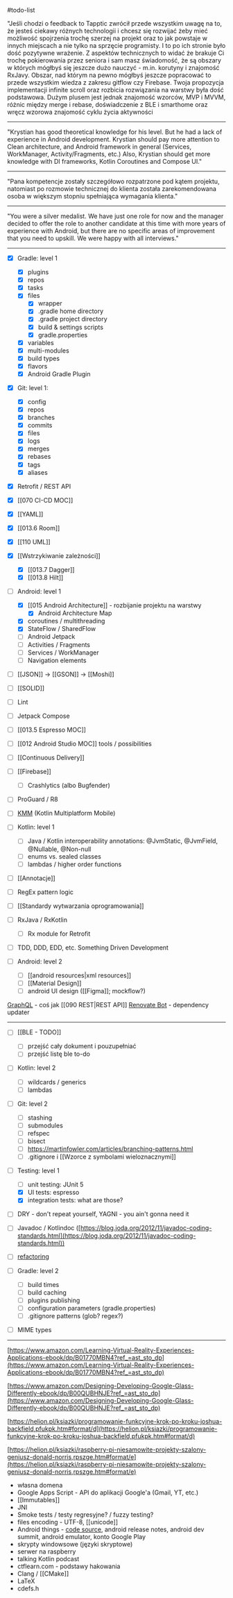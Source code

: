 #todo-list 

"Jeśli chodzi o feedback to Tapptic zwrócił przede wszystkim uwagę na to, że jesteś ciekawy różnych technologii i chcesz się rozwijać żeby mieć możliwość spojrzenia trochę szerzej na projekt oraz to jak powstaje w innych miejscach a nie tylko na sprzęcie programisty. I to po ich stronie było dość pozytywne wrażenie. Z aspektów technicznych to widać że brakuje Ci trochę pokierowania przez seniora i sam masz świadomość, że są obszary w których mógłbyś się jeszcze dużo nauczyć - m.in. korutyny i znajomość RxJavy. Obszar, nad którym na pewno mógłbyś jeszcze popracować to przede wszystkim wiedza z zakresu gitflow czy Firebase. Twoja propozycja implementacji infinite scroll oraz rozbicia rozwiązania na warstwy była dość podstawowa. Dużym plusem jest jednak znajomość wzorców, MVP i MVVM, różnic między merge i rebase, doświadczenie z BLE i smarthome oraz wręcz wzorowa znajomość cyklu życia aktywności

---
"Krystian has good theoretical knowledge for his level. But he had a lack of experience in Android development. Krystian should pay more attention to Clean architecture, and Android framework in general (Services, WorkManager, Activity/Fragments, etc.) Also, Krystian should get more knowledge with DI frameworks, Kotlin Coroutines and Compose UI."

---
"Pana kompetencje zostały szczegółowo rozpatrzone pod kątem projektu, natomiast po rozmowie technicznej do klienta została zarekomendowana osoba w większym stopniu spełniająca wymagania klienta."

---
"You were a silver medalist. We have just one role for now and the manager decided to offer the role to another candidate at this time with more years of experience with Android, but there are no specific areas of improvement that you need to upskill. We were happy with all interviews."

---

- [x] Gradle: level 1
	- [x] plugins
	- [x] repos
	- [x] tasks
	- [x] files
		- [x] wrapper
		- [x] .gradle home directory
		- [x] .gradle project directory
		- [x] build & settings scripts
		- [x] gradle.properties
	- [x] variables
	- [x] multi-modules
	- [x] build types
	- [x] flavors
	- [x] Android Gradle Plugin
- [x] Git: level 1:
	- [x] config
	- [x] repos
	- [x] branches
	- [x] commits
	- [x] files
	- [x] logs
	- [x] merges
	- [x] rebases
	- [x] tags
	- [x] aliases
- [x] Retrofit / REST API
- [x] [[070 CI-CD MOC]]
- [x] [[YAML]]
- [x] [[013.6 Room]]
- [x] [[110 UML]]
- [x] [[Wstrzykiwanie zależności]]
	- [x] [[013.7 Dagger]]
	- [x] [[013.8 Hilt]]
- [ ] Android: level 1
	- [x] [[015 Android Architecture]] - rozbijanie projektu na warstwy
		- [x] Android Architecture Map
	- [x] coroutines / multithreading
	- [x] StateFlow / SharedFlow
	- [ ] Android Jetpack
	- [ ] Activities / Fragments
	- [ ] Services / WorkManager
	- [ ] Navigation elements

- [ ] [[JSON]] -> [[GSON]] -> [[Moshi]]
- [ ] [[SOLID]]
- [ ] Lint

- [ ] Jetpack Compose
- [ ] [[013.5 Espresso MOC]]
- [ ] [[012 Android Studio MOC]] tools / possibilities

- [ ] [[Continuous Delivery]]
- [ ] [[Firebase]]
	- [ ] Crashlytics (albo Bugfender)
- [ ] ProGuard / R8

- [ ] [KMM](https://kotlinlang.org/docs/multiplatform.html#get-started) (Kotlin Multiplatform Mobile)

- [ ] Kotlin: level 1
	- [ ] Java / Kotlin interoperability annotations: @JvmStatic, @JvmField, @Nullable, @Non-null
	- [ ] enums vs. sealed classes
	- [ ] lambdas / higher order functions
- [ ] [[Annotacje]]
- [ ] RegEx pattern logic
- [ ] [[Standardy wytwarzania oprogramowania]]
- [ ] RxJava / RxKotlin
	- [ ] Rx module for Retrofit
- [ ] TDD, DDD, EDD, etc. Something Driven Development

- [ ] Android: level 2
	- [ ] [[android resources|xml resources]]
	- [ ] [[Material Design]]
	- [ ] android UI design ([[Figma]]; mockflow?)

[GraphQL](https://graphql.org/) - coś jak [[090 REST|REST API]]
[Renovate Bot](https://github.com/renovatebot/renovate) - dependency updater

---

- [ ] [[BLE - TODO]]
	- [ ] przejść cały dokument i pouzupełniać
	- [ ] przejść listę ble to-do
- [ ] Kotlin: level 2
	- [ ] wildcards / generics
	- [ ] lambdas
- [ ] Git: level 2
	- [ ] stashing
	- [ ] submodules
	- [ ] refspec
	- [ ] bisect
	- [ ] https://martinfowler.com/articles/branching-patterns.html
	- [ ] .gitignore i [[Wzorce z symbolami wieloznacznymi]]
- [ ] Testing: level 1
	- [ ] unit testing: JUnit 5
	- [x] UI tests: espresso
	- [x] integration tests: what are those?
- [ ] DRY - don't repeat yourself, YAGNI - you ain't gonna need it
- [ ] Javadoc / Kotlindoc ([https://blog.joda.org/2012/11/javadoc-coding-standards.html](https://blog.joda.org/2012/11/javadoc-coding-standards.html))
- [ ] [refactoring](https://refactoring.guru/refactoring)
- [ ] Gradle: level 2
	- [ ] build times
	- [ ] build caching
	- [ ] plugins publishing
	- [ ] configuration parameters (gradle.properties)
	- [ ] .gitignore patterns (glob? regex?)
- [ ] MIME types


---

[https://www.amazon.com/Learning-Virtual-Reality-Experiences-Applications-ebook/dp/B01770MBN4?ref_=ast_sto_dp](https://www.amazon.com/Learning-Virtual-Reality-Experiences-Applications-ebook/dp/B01770MBN4?ref_=ast_sto_dp)

[https://www.amazon.com/Designing-Developing-Google-Glass-Differently-ebook/dp/B00QUBHNJE?ref_=ast_sto_dp](https://www.amazon.com/Designing-Developing-Google-Glass-Differently-ebook/dp/B00QUBHNJE?ref_=ast_sto_dp)

[https://helion.pl/ksiazki/programowanie-funkcyjne-krok-po-kroku-joshua-backfield,pfukpk.htm#format/d](https://helion.pl/ksiazki/programowanie-funkcyjne-krok-po-kroku-joshua-backfield,pfukpk.htm#format/d)

[https://helion.pl/ksiazki/raspberry-pi-niesamowite-projekty-szalony-geniusz-donald-norris,rpszge.htm#format/e](https://helion.pl/ksiazki/raspberry-pi-niesamowite-projekty-szalony-geniusz-donald-norris,rpszge.htm#format/e)

- własna domena
- Google Apps Script - API do aplikacji Google'a (Gmail, YT, etc.)
- [[Immutables]]
- JNI
- Smoke tests / testy regresyjne? / fuzzy testing?
- files encoding - UTF-8, [[unicode]]
- Android things - [code source](cs.android.com), android release notes, android dev summit, android emulator,  konto Google Play
- skrypty windowsowe (języki skryptowe)
- serwer na raspberry
- talking Kotlin podcast
- ctflearn.com - podstawy hakowania
- Clang / [[CMake]]
- LaTeX
- cdefs.h